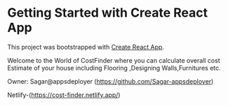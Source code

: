# Getting Started with Create React App

This project was bootstrapped with [Create React App](https://github.com/facebook/create-react-app).


Welcome to the World of CostFinder where you can calculate overall cost Estimate of your house including Flooring ,Designing Walls,Furnitures etc.

Owner: Sagar@appsdeployer (https://github.com/Sagar-appsdeployer)

Netlify-(https://cost-finder.netlify.app/)
